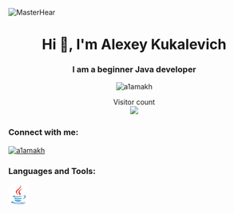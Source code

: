 ![MasterHear](https://art.pixilart.com/16c3630a9147a08.gif)
<h1 align="center">Hi 👋, I'm Alexey Kukalevich</h1>
<h3 align="center">I am a beginner Java developer</h3>

<p align="center"> <img src="https://komarev.com/ghpvc/?username=a1amakh&label=Profile%20views&color=0e75b6&style=flat" alt="a1amakh" /> </p>
<p align="center"> 
  Visitor count<br>
  <img src="https://profile-counter.glitch.me/insolitum/count.svg" />
</p>

<h3 align="left">Connect with me:</h3>
<p align="left">
<a href="https://instagram.com/a1amakh" target="blank"><img align="center" src="https://raw.githubusercontent.com/rahuldkjain/github-profile-readme-generator/master/src/images/icons/Social/instagram.svg" alt="a1amakh" height="30" width="40" /></a>
</p>

<h3 align="left">Languages and Tools:</h3>
<p align="left"> <a href="https://www.java.com" target="_blank" rel="noreferrer"> <img src="https://raw.githubusercontent.com/devicons/devicon/master/icons/java/java-original.svg" alt="java" width="40" height="40"/> </a> </p>


